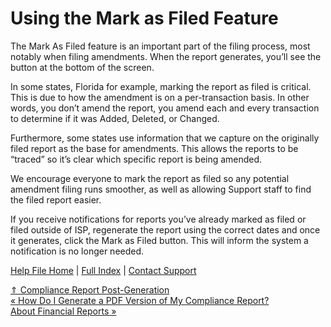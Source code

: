  Using the Mark as Filed Feature
==========

The Mark As Filed feature is an important part of the filing process, most notably when filing amendments. When the report generates, you’ll see the button at the bottom of the screen.

 In some states, Florida for example, marking the report as filed is critical. This is due to how the amendment is on a per-transaction basis. In other words, you don’t amend the report, you amend each and every transaction to determine if it was Added, Deleted, or Changed.

Furthermore, some states use information that we capture on the originally filed report as the base for amendments. This allows the reports to be “traced” so it’s clear which specific report is being amended.

We encourage everyone to mark the report as filed so any potential amendment filing runs smoother, as well as allowing Support staff to find the filed report easier.

If you receive notifications for reports you’ve already marked as filed or filed outside of ISP, regenerate the report using the correct dates and once it generates, click the Mark as Filed button. This will inform the system a notification is no longer needed.

[Help File Home](/help/) | [Full Index](/Help-File-Directory/) | [Contact Support](mailto:support@ISPolitical.com)

[⇑ Compliance Report Post-Generation](/Compliance-Report-Post-Generation)  
[« How Do I Generate a PDF Version of My Compliance Report?](/How-Do-I-Generate-a-PDF-Version-of-My-Compliance-Report)  
[About Financial Reports »](/About-Financial-Reports)
